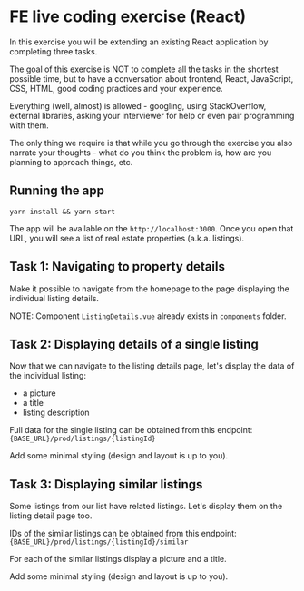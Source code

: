 # FE live coding exercise (React)

In this exercise you will be extending an existing React application by completing three tasks.

The goal of this exercise is NOT to complete all the tasks in the shortest possible time, but to have a conversation about frontend, React, JavaScript, CSS, HTML, good coding practices and your experience.

Everything (well, almost) is allowed - googling, using StackOverflow, external libraries, asking your interviewer for help or even pair programming with them.

The only thing we require is that while you go through the exercise you also narrate your thoughts - what do you think the problem is, how are you planning to approach things, etc. 

## Running the app

`yarn install && yarn start`

The app will be available on the `http://localhost:3000`.
Once you open that URL, you will see a list of real estate properties (a.k.a. listings).

## Task 1: Navigating to property details

Make it possible to navigate from the homepage to the page displaying the individual listing details.

NOTE: Component `ListingDetails.vue` already exists in `components` folder.

## Task 2: Displaying details of a single listing

Now that we can navigate to the listing details page, let's display the data of the individual listing:
- a picture
- a title
- listing description

Full data for the single listing can be obtained from this endpoint: `{BASE_URL}/prod/listings/{listingId}`

Add some minimal styling (design and layout is up to you).

## Task 3: Displaying similar listings

Some listings from our list have related listings. Let's display them on the listing detail page too. 

IDs of the similar listings can be obtained from this endpoint: `{BASE_URL}/prod/listings/{listingId}/similar`

For each of the similar listings display a picture and a title.

Add some minimal styling (design and layout is up to you).
